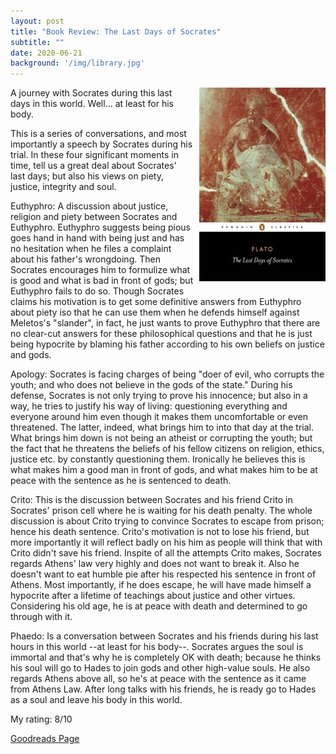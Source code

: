 ```yaml
---
layout: post
title: "Book Review: The Last Days of Socrates"
subtitle: ""
date: 2020-06-21
background: '/img/library.jpg'
---
```

<img style="float: right; width: 40%; padding: 0px 0px 10px 10px" src="/img/book-cover-last-days-of-socrates.jpg">

A journey with Socrates during this last days in this world. Well... at least for his body.

This is a series of conversations, and most importantly a speech by Socrates during his trial. In these four significant moments in time, tell us a great deal about Socrates' last days; but also his views on piety, justice, integrity and soul.

Euthyphro:
A discussion about justice, religion and piety between Socrates and Euthyphro. Euthyphro suggests being pious goes hand in hand with being just and has no hesitation when he files a complaint about his father's wrongdoing. Then Socrates encourages him to formulize what is good and what is bad in front of gods; but Euthyphro fails to do so. Though Socrates claims his motivation is to get some definitive answers from Euthyphro about piety iso that he can use them when he defends himself against Meletos's "slander", in fact, he just wants to prove Euthyphro that there are no clear-cut answers for these philosophical questions and that he is just being hypocrite by blaming his father according to his own beliefs on justice and gods.

Apology:
Socrates is facing charges of being "doer of evil, who corrupts the youth; and who does not believe in the gods of the state."
During his defense, Socrates is not only trying to prove his innocence; but also in a way, he tries to justify his way of living: questioning everything and everyone around him even though it makes them uncomfortable or even threatened. The latter, indeed, what brings him to into that day at the trial.
What brings him down is not being an atheist or corrupting the youth; but the fact that he threatens the beliefs of his fellow citizens on religion, ethics, justice etc. by constantly questioning them. Ironically he believes this is what makes him a good man in front of gods, and what makes him to be at peace with the sentence as he is sentenced to death.

Crito:
This is the discussion between Socrates and his friend Crito in Socrates' prison cell where he is waiting for his death penalty. The whole discussion is about Crito trying to convince Socrates to escape from prison; hence his death sentence.
Crito's motivation is not to lose his friend, but more importantly it will reflect badly on his him as people will think that with Crito didn't save his friend.
Inspite of all the attempts Crito makes, Socrates regards Athens' law very highly and does not want to break it. Also he doesn't want to eat humble pie after his respected his sentence in front of Athens. Most importantly, if he does escape, he will have made himself a hypocrite after a lifetime of teachings about justice and other virtues. Considering his old age, he is at peace with death and determined to go through with it.

Phaedo:
Is a conversation between Socrates and his friends during his last hours in this world --at least for his body--. Socrates argues the soul is immortal and that's why he is completely OK with death; because he thinks his soul will go to Hades to join gods and other high-value souls. He also regards Athens above all, so he's at peace with the sentence as it came from Athens Law. After long talks with his friends, he is ready go to Hades as a soul and leave his body in this world.

My rating: 8/10

[Goodreads Page](https://www.goodreads.com/book/show/30300.The_Last_Days_of_Socrates)